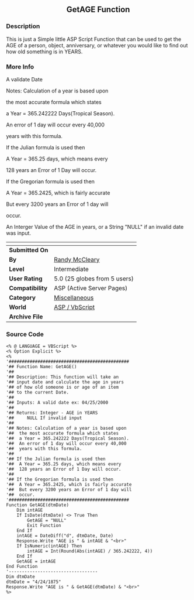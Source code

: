 ﻿<div align="center">

## GetAGE Function


</div>

### Description

This is just a Simple little ASP Script Function that can be used to get the AGE of a person, object, anniversary, or whatever you would like to find out how old something is in YEARS.
 
### More Info
 
A validate Date

Notes: Calculation of a year is based upon

the most accurate formula which states

a Year = 365.242222 Days(Tropical Season).

An error of 1 day will occur every 40,000

years with this formula.

If the Julian formula is used then

A Year = 365.25 days, which means every

128 years an Error of 1 Day will occur.

If the Gregorian formula is used then

A Year = 365.2425, which is fairly accurate

But every 3200 years an Error of 1 day will

occur.

An Interger Value of the AGE in years, or a String "NULL" if an invalid date was input.


<span>             |<span>
---                |---
**Submitted On**   |
**By**             |[Randy McCleary](https://github.com/Planet-Source-Code/PSCIndex/blob/master/ByAuthor/randy-mccleary.md)
**Level**          |Intermediate
**User Rating**    |5.0 (25 globes from 5 users)
**Compatibility**  |ASP \(Active Server Pages\)
**Category**       |[Miscellaneous](https://github.com/Planet-Source-Code/PSCIndex/blob/master/ByCategory/miscellaneous__4-1.md)
**World**          |[ASP / VbScript](https://github.com/Planet-Source-Code/PSCIndex/blob/master/ByWorld/asp-vbscript.md)
**Archive File**   |[](https://github.com/Planet-Source-Code/randy-mccleary-getage-function__4-8328/archive/master.zip)





### Source Code

```
<% @ LANGUAGE = VBScript %>
<% Option Explicit %>
<%
'##############################################
'## Function Name: GetAGE()
'##
'## Description: This function will take an
'## input date and calculate the age in years
'## of how old someone is or age of an item
'## to the current Date.
'##
'## Inputs: A valid date ex: 04/25/2000
'##
'## Returns: Integer - AGE in YEARS
'##     NULL If invalid input
'##
'## Notes: Calculation of a year is based upon
'##  the most accurate formula which states
'##  a Year = 365.242222 Days(Tropical Season).
'##  An error of 1 day will occur every 40,000
'##  years with this formula.
'##
'## If the Julian formula is used then
'##  A Year = 365.25 days, which means every
'##  128 years an Error of 1 Day will occur.
'##
'## If the Gregorian formula is used then
'##  A Year = 365.2425, which is fairly accurate
'##  But every 3200 years an Error of 1 day will
'##  occur.
'##############################################
Function GetAGE(dtmDate)
	Dim intAGE
	If IsDate(dtmDate) <> True Then
		GetAGE = "NULL"
		Exit Function
	End If
	intAGE = DateDiff("d", dtmDate, Date)
	Response.Write "AGE is " & intAGE & "<br>"
	If IsNumeric(intAGE) Then
		intAGE = Int(Round(Abs(intAGE) / 365.242222, 4))
	End If
	GetAGE = intAGE
End Function
'----------------------------------
Dim dtmDate
dtmDate = "4/24/1875"
Response.Write "AGE is " & GetAGE(dtmDate) & "<br>"
%>
```

